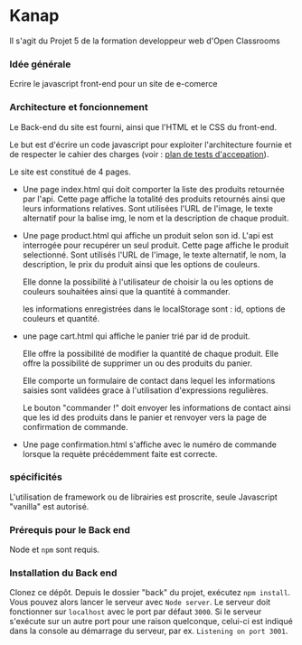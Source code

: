 # Kanap #

Il s'agit du Projet 5 de la formation developpeur web d'Open Classrooms
### Idée générale ###

Ecrire le javascript front-end pour un site de e-comerce
### Architecture et foncionnement ###

Le Back-end du site est fourni, ainsi que l'HTML et le CSS du front-end.

Le but est d'écrire un code javascript pour exploiter l'architecture fournie et de respecter le cahier des charges (voir : [plan de tests d'accepation](https://github.com/Braconnier/CedricCamman_5_30092021/blob/master/P5_camman_plan_test.pdf)).

Le site est constitué de 4 pages.

- Une page index.html qui doit comporter la liste des produits retournée par l'api.
    Cette page affiche la totalité des produits retournés ainsi que leurs informations relatives.
    Sont utilisées l'URL de l'image, le texte alternatif pour la balise img, le nom et la description de chaque produit.

- Une page product.html qui affiche un produit selon son id. L'api est interrogée pour recupérer un seul produit.
    Cette page affiche le produit selectionné. Sont utilisés l'URL de l'image, le texte alternatif, le nom, la description, le prix du produit ainsi que les options de couleurs.

    Elle donne la possibilité à l'utilisateur de choisir la ou les options de couleurs souhaitées ainsi que la quantité à commander.

    les informations enregistrées dans le localStorage sont :   id, options de couleurs et quantité.

- une page cart.html qui affiche le panier trié par id de produit.

    Elle offre la possibilité de modifier la quantité de chaque produit.
    Elle offre la possibilité de supprimer un ou des produits du panier.

    Elle comporte un formulaire de contact dans lequel les informations saisies sont validées grace à l'utilisation d'expressions regulières.

    Le bouton "commander !" doit envoyer les informations de contact ainsi que les id des produits dans le panier et renvoyer vers la page de confirmation de commande.

- Une page confirmation.html s'affiche avec le numéro de commande lorsque la requète précédemment faite est correcte.

### spécificités ###

L'utilisation de framework ou de librairies est proscrite, seule Javascript "vanilla" est autorisé.



### Prérequis pour le Back end ###

Node et `npm` sont requis.

### Installation du Back end ###

Clonez ce dépôt. Depuis le dossier "back" du projet, exécutez `npm install`.
Vous pouvez alors lancer le serveur avec `Node server`.
Le serveur doit fonctionner sur `localhost` avec le port par défaut `3000`.
Si le serveur s'exécute sur un autre port pour une raison quelconque, celui-ci est indiqué dans la
console au démarrage du serveur, par ex. `Listening on port 3001`.
